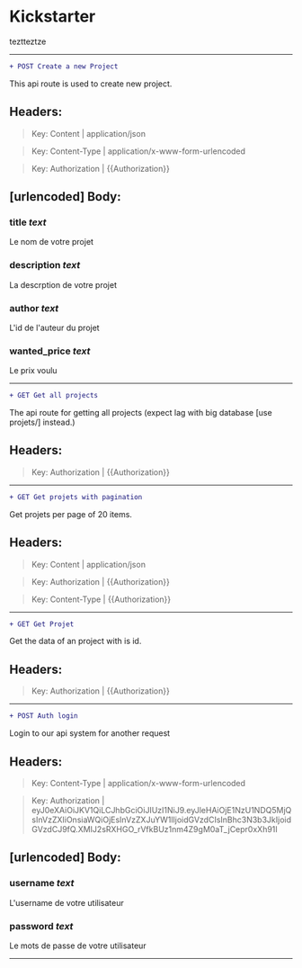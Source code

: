 



# Kickstarter


teztteztze  
****

```diff
+ POST Create a new Project
```

This api route is used to create new project.
## Headers:


>Key: Content
| application/json

>Key: Content-Type
| application/x-www-form-urlencoded

>Key: Authorization
| {{Authorization}}
## [urlencoded] Body:

### title *text*


Le nom de votre projet
### description *text*


La descrption de votre projet
### author *text*


L'id de l'auteur du projet
### wanted_price *text*


Le prix voulu  
****

```diff
+ GET Get all projects
```

The api route for getting all projects (expect lag with big database [use projets/<page>] instead.)
## Headers:


>Key: Authorization
| {{Authorization}}  
****

```diff
+ GET Get projets with pagination
```

Get projets per page of 20 items.
## Headers:


>Key: Content
| application/json

>Key: Authorization
| {{Authorization}}

>Key: Content-Type
| {{Authorization}}  
****

```diff
+ GET Get Projet
```

Get the data of an project with is id.
## Headers:


>Key: Authorization
| {{Authorization}}  
****

```diff
+ POST Auth login
```

Login to our api system for another request
## Headers:


>Key: Content-Type
| application/x-www-form-urlencoded

>Key: Authorization
| eyJ0eXAiOiJKV1QiLCJhbGciOiJIUzI1NiJ9.eyJleHAiOjE1NzU1NDQ5MjQsInVzZXIiOnsiaWQiOjEsInVzZXJuYW1lIjoidGVzdCIsInBhc3N3b3JkIjoidGVzdCJ9fQ.XMIJ2sRXHGO_rVfkBUz1nm4Z9gM0aT_jCepr0xXh91I
## [urlencoded] Body:

### username *text*


L'username de votre utilisateur
### password *text*


Le mots de passe de votre utilisateur  
****